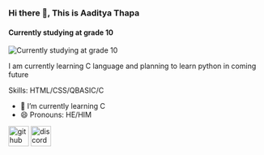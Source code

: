 ### Hi there 👋, This is Aaditya Thapa
#### Currently studying at grade 10
![Currently studying at grade 10](https://share.creavite.co/FtSVXcCIZ95dLtFq.gif)

I am currently learning C language and planning to learn python in coming future

Skills: HTML/CSS/QBASIC/C

- 🌱 I’m currently learning C  
- 😄 Pronouns: HE/HIM 


[<img src='https://cdn.jsdelivr.net/npm/simple-icons@3.0.1/icons/github.svg' alt='github' height='40'>](https://github.com/Aadithapa456)  [<img src='https://cdn.jsdelivr.net/npm/simple-icons@3.0.1/icons/discord.svg' alt='discord' height='40'>](https://discord.gg/Nym6ZfBfu2)  

